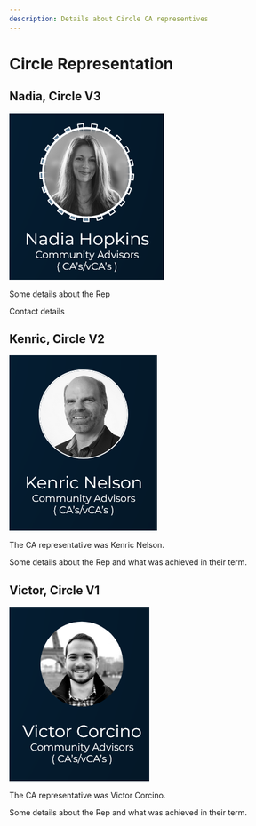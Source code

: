 ```yaml
---
description: Details about Circle CA representives
---
```


# Circle Representation

## Nadia, Circle V3

![](<.gitbook/assets/2022-02-25 (2).png>)

Some details about the Rep

Contact details

## Kenric, Circle V2

![](<.gitbook/assets/2022-02-25 (1).png>)

The CA representative was Kenric Nelson.

Some details about the Rep and what was achieved in their term.

## Victor, Circle V1

![](.gitbook/assets/2022-02-25.png)

The CA representative was Victor Corcino.

Some details about the Rep and what was achieved in their term.
